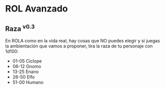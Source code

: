 # ROL Avanzado
## Raza <sup>v0.3</sup>

En ROLA como en la vida real, hay cosas que NO puedes elegir y si juegas la ambientación que vamos a proponer, tira la raza de tu personaje con 1d100:

* 01-05 Ciclope
* 06-12 Gnomo
* 13-25 Enano
* 26-50 Elfo
* 51-00 Humano
